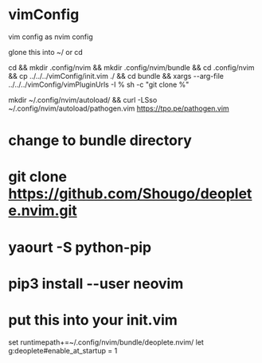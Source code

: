 # vimConfig
vim config as nvim config

glone this into ~/ or cd

cd && mkdir .config/nvim && mkdir .config/nvim/bundle && cd .config/nvim &&
cp ../../../vimConfig/init.vim ./ && cd bundle &&
xargs --arg-file ../../../vimConfig/vimPluginUrls -I % sh -c "git clone %"

 mkdir ~/.config/nvim/autoload/ && curl -LSso ~/.config/nvim/autoload/pathogen.vim https://tpo.pe/pathogen.vim
 
 
# change to bundle directory
# git clone https://github.com/Shougo/deoplete.nvim.git
# yaourt -S python-pip
# pip3 install --user neovim

# put this into your init.vim

set runtimepath+=~/.config/nvim/bundle/deoplete.nvim/
let g:deoplete#enable_at_startup = 1
